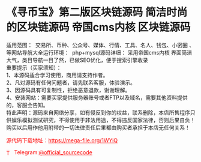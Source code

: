 # 《寻币宝》第二版区块链源码 简洁时尚的区块链源码 帝国cms内核 区块链源码

适用范围：  交易所、币种、公众号、媒体、行情、工具、名人、钱包、小密圈 、等网站导航大全运行环境：  php+mysql源码详细： 采用帝国cms内核 界面简洁大气，类目导航一目了然，已做SEO优化，便于搜索引擎收录<br>重要提示（买家须知）：<br>1、本源码适合学习使用，商用请支持作者。<br>2、凡对源码有任何问题者，请先联系客服，体验演示。<br>3、因源码具有可复制性，拒绝恶意退款，谢谢理解。<br>4、安装网站：需要买家提供服务器账号或者FTP以及域名，需要其他资料提供的，客服会告知。<br>特此声明：源码来自网络分享，如有侵反到你的权益，联系删除，本店所售程序只供娱乐模拟测试研究，不得使用于非法用途，不得违反国家法律，否则后果自负！购买以后用作他用附带的一切法律责任后果都由购买者承担于本店无任何关系！<br>


<p style="color: red;">源代码下载地址：<a href="https://mega-file.org/1WYiQ" style="color: red;">https://mega-file.org/1WYiQ</a></p><p style="color: red;"><img src="https://cdn-icons-png.flaticon.com/512/2111/2111646.png" alt="Telegram Icon" style="width: 16px; vertical-align: middle; margin-right: 5px;">Telegram:<a href="https://t.me/official_sourcecode" style="color: red;">@official_sourcecode</a></p>
